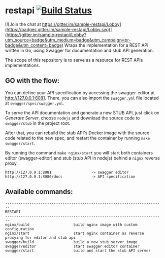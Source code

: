 # restapi [![Build Status](https://travis-ci.org/alesr/restapi.svg?branch=master)](https://travis-ci.org/alesr/restapi)

[![Join the chat at https://gitter.im/sample-restapi/Lobby](https://badges.gitter.im/sample-restapi/Lobby.svg)](https://gitter.im/sample-restapi/Lobby?utm_source=badge&utm_medium=badge&utm_campaign=pr-badge&utm_content=badge)
Wraps the implementation for a REST API written in Go, using Swagger for documentation and stub API generation.

The scope of this repository is to serve as a resource for REST APIs implementations.

## GO with the flow:

You can define your API specification by accessing the swagger-editor at http://127.0.0.1:8081. There, you can also import the `swagger.yml` file located at `swagger/spec/swagger.yml`.

To serve the API documentation and generate a new STUB API, just click on *Generate Server*, choose `nodejs` and download the source code to `swagger/stub` in the project root.

After that, you can rebuild the stub API's Docker image with the source code related to the new spec, and restart the container by running `make swagger/start`.

By running the command `make nginx/start` you will start both containers editor (swagger-editor) and stub (stub API in nodejs) behind a `nignx` reverse proxy.

```
http://127.0.0.1:8081                  -> swagger editor
http://127.0.0.1:8080/docs             -> API specification
```

## Available commands:
```
------------------------------------------------------------------------
RESTAPI
------------------------------------------------------------------------
nginx/build                    build nginx image with custom configuration
nginx/start                    start nginx container as reverse proxying for editor and stub api
swagger/build                  build a new stub server image
swagger/editor                 start swagger editor container
swagger/start                  build and start the stub API server
```